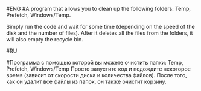 #ENG
#A program that allows you to clean up the following folders: Temp, Prefetch, Windows/Temp.

Simply run the code and wait for some time (depending on the speed of the disk and the number of files). After it deletes all the files from the folders, it will also empty the recycle bin.

#RU

#Программа с помощью которой вы можете очистить папки: Temp, Prefetch, Windows/Temp
Просто запустите код и подождите некоторое время (зависит от скорости диска и количества файлов). После того, как он удалит все файлы из папок, он также очистит корзину.

